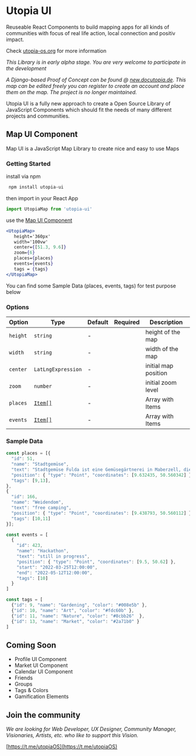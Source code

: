 # Utopia UI
Reuseable React Components to build mapping apps for all kinds of communities with focus of real life action, local connection and positiv impact.

Check [utopia-os.org](https://utopia-os.org) for more information

*This Library is in early alpha stage. You are very welcome to participate in the development*

*A Django-based Proof of Concept can be found @ [new.docutopia.de](https://new.docutopia.de). This map can be edited freely you can register to create an account and place them on the map. The project is no longer maintained.*

Utopia UI is a fully new approach to create a Open Source Library of JavaScript Components which should fit the needs of many different projects and communities. 


## Map UI Component
Map UI is a JavaScript Map Library to create nice and easy to use Maps 

### Getting Started


install via npm
```bash
 npm install utopia-ui
```

then import in your React App
```jsx
import UtopiaMap from 'utopia-ui'
```

use the [Map UI Component](/docs/utopia-ui/map-components/map)
```jsx
<UtopiaMap>
   height='360px'
   width='100vw'
   center={[51.3, 9.6]}
   zoom={6}
   places={places}
   events={events}
   tags = {tags}
</UtopiaMap>
```
You can find some Sample Data (places, events, tags) for test purpose below

### Options


 Option         | Type              | Default      | Required   | Description 
 ---            | ---               | ---          | ---        | ---    
 `height`       | `string`          | -            |            | height of the map           
 `width`        | `string`          | -            |            | width of the map
 `center`       | `LatLngExpression`| -            |            | initial map position           
 `zoom`         | `number`          | -            |            | initial zoom level
 `places`       | [`Item[]`](https://utopia-os.org/docs/utopia-ui/map-components/item)| -            |            | Array with Items           
 `events`       | [`Item[]`](https://utopia-os.org/docs/utopia-ui/map-components/item)          | -            |            | Array with Items             


### Sample Data
```jsx
const places = [{
  "id": 51,
  "name": "Stadtgemüse",
  "text": "Stadtgemüse Fulda ist eine Gemüsegärtnerei in Maberzell, die es sich zur Aufgabe gemacht hat, die Stadt und seine Bewohner:innen mit regionalem, frischem und natürlich angebautem Gemüse mittels Gemüsekisten zu versorgen. Es gibt also jede Woche, von Frühjahr bis Herbst, angepasst an die Saison eine Kiste mit schmackhaftem und frischem Gemüse für euch, welche ihr direkt vor Ort abholen könnt. \r\n\r\nhttps://stadtgemuese-fulda.de",
  "position": { "type": "Point", "coordinates": [9.632435, 50.560342] },
  "tags": [9,13],
},
{
  "id": 166,
  "name": "Weidendom",
  "text": "free camping",
  "position": { "type": "Point", "coordinates": [9.438793, 50.560112] },
  "tags": [10,11]
}];

const events = [
  {
    "id": 423,
    "name": "Hackathon",
    "text": "still in progress",
    "position": { "type": "Point", "coordinates": [9.5, 50.62] },
    "start": "2022-03-25T12:00:00",
    "end": "2022-05-12T12:00:00",
    "tags": [10]
  }
]

const tags = [
  {"id": 9, "name": "Gardening", "color": "#008e5b" },
  {"id": 10, "name": "Art", "color": "#fdc60b" },
  {"id": 11, "name": "Nature", "color": "#8cbb26"  },
  {"id": 13, "name": "Market", "color": "#2a71b0" }
]

```

 ## Coming Soon

 * Profile UI Component
 * Market UI Component
 * Calendar UI Component
 * Friends
 * Groups
 * Tags & Colors
 * Gamification Elements

## Join the community

 *We are looking for Web Developer, UX Designer, Community Manager, Visionaries, Artists, etc. who like to support this Vision.*

[https://t.me/utopiaOS](https://t.me/utopiaOS)